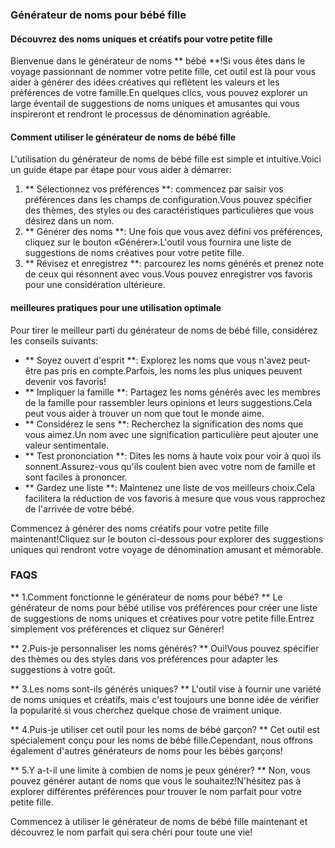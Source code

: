 ### Générateur de noms pour bébé fille

#### Découvrez des noms uniques et créatifs pour votre petite fille

Bienvenue dans le générateur de noms ** bébé **!Si vous êtes dans le voyage passionnant de nommer votre petite fille, cet outil est là pour vous aider à générer des idées créatives qui reflètent les valeurs et les préférences de votre famille.En quelques clics, vous pouvez explorer un large éventail de suggestions de noms uniques et amusantes qui vous inspireront et rendront le processus de dénomination agréable.

#### Comment utiliser le générateur de noms de bébé fille

L'utilisation du générateur de noms de bébé fille est simple et intuitive.Voici un guide étape par étape pour vous aider à démarrer:

1. ** Sélectionnez vos préférences **: commencez par saisir vos préférences dans les champs de configuration.Vous pouvez spécifier des thèmes, des styles ou des caractéristiques particulières que vous désirez dans un nom.
2. ** Générer des noms **: Une fois que vous avez défini vos préférences, cliquez sur le bouton «Générer».L'outil vous fournira une liste de suggestions de noms créatives pour votre petite fille.
3. ** Révisez et enregistrez **: parcourez les noms générés et prenez note de ceux qui résonnent avec vous.Vous pouvez enregistrer vos favoris pour une considération ultérieure.

#### meilleures pratiques pour une utilisation optimale

Pour tirer le meilleur parti du générateur de noms de bébé fille, considérez les conseils suivants:

- ** Soyez ouvert d'esprit **: Explorez les noms que vous n'avez peut-être pas pris en compte.Parfois, les noms les plus uniques peuvent devenir vos favoris!
- ** Impliquer la famille **: Partagez les noms générés avec les membres de la famille pour rassembler leurs opinions et leurs suggestions.Cela peut vous aider à trouver un nom que tout le monde aime.
- ** Considérez le sens **: Recherchez la signification des noms que vous aimez.Un nom avec une signification particulière peut ajouter une valeur sentimentale.
- ** Test prononciation **: Dites les noms à haute voix pour voir à quoi ils sonnent.Assurez-vous qu'ils coulent bien avec votre nom de famille et sont faciles à prononcer.
- ** Gardez une liste **: Maintenez une liste de vos meilleurs choix.Cela facilitera la réduction de vos favoris à mesure que vous vous rapprochez de l'arrivée de votre bébé.

Commencez à générer des noms créatifs pour votre petite fille maintenant!Cliquez sur le bouton ci-dessous pour explorer des suggestions uniques qui rendront votre voyage de dénomination amusant et mémorable.

### FAQS

** 1.Comment fonctionne le générateur de noms pour bébé? **
Le générateur de noms pour bébé utilise vos préférences pour créer une liste de suggestions de noms uniques et créatives pour votre petite fille.Entrez simplement vos préférences et cliquez sur Générer!

** 2.Puis-je personnaliser les noms générés? **
Oui!Vous pouvez spécifier des thèmes ou des styles dans vos préférences pour adapter les suggestions à votre goût.

** 3.Les noms sont-ils générés uniques? **
L'outil vise à fournir une variété de noms uniques et créatifs, mais c'est toujours une bonne idée de vérifier la popularité si vous cherchez quelque chose de vraiment unique.

** 4.Puis-je utiliser cet outil pour les noms de bébé garçon? **
Cet outil est spécialement conçu pour les noms de bébé fille.Cependant, nous offrons également d'autres générateurs de noms pour les bébés garçons!

** 5.Y a-t-il une limite à combien de noms je peux générer? **
Non, vous pouvez générer autant de noms que vous le souhaitez!N'hésitez pas à explorer différentes préférences pour trouver le nom parfait pour votre petite fille.

Commencez à utiliser le générateur de noms de bébé fille maintenant et découvrez le nom parfait qui sera chéri pour toute une vie!